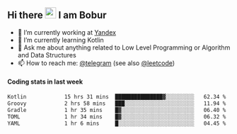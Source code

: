 ## Hi there <img src="https://media.giphy.com/media/hvRJCLFzcasrR4ia7z/giphy.gif" width="25px" height="25px"> I am Bobur

- 💼 I’m currently working at [Yandex](https://yandex.ru/)
- 🌱 I’m currently learning Kotlin
- 💬 Ask me about anything related to Low Level Programming or Algorithm and Data Structures
- 📫 How to reach me: [@telegram](https://t.me/octoant) (see also [@leetcode](https://leetcode.com/octoant/))    

#### Coding stats in last week

<!--START_SECTION:waka-->

```txt
Kotlin            15 hrs 31 mins  ███████████████▓░░░░░░░░░   62.34 %
Groovy            2 hrs 58 mins   ███░░░░░░░░░░░░░░░░░░░░░░   11.94 %
Gradle            1 hr 35 mins    █▓░░░░░░░░░░░░░░░░░░░░░░░   06.40 %
TOML              1 hr 34 mins    █▓░░░░░░░░░░░░░░░░░░░░░░░   06.32 %
YAML              1 hr 6 mins     █░░░░░░░░░░░░░░░░░░░░░░░░   04.45 %
```

<!--END_SECTION:waka-->
